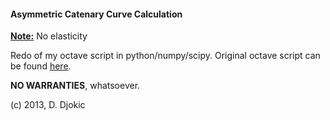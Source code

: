 <h4>Asymmetric Catenary Curve Calculation</h4>

<u><b>Note:</b></u> No elasticity</p>

Redo of my octave script in python/numpy/scipy. Original octave script can be found [here](https://github.com/ddjokic/Catenary-no_elasticity).</p>
<b>NO WARRANTIES</b>, whatsoever.

(c) 2013, D. Djokic